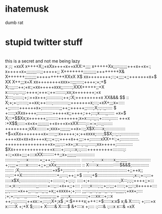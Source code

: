 # ihatemusk
dumb rat
<br>
# stupid twitter stuff
<br>
this is a secret and not me being lazy <br>
                              x  ;:;      +xxX                                 
                          x++++X;;+xXx++++x++xXX:+;;;;                         
                          x+++++Xx;;;::;;;;;;+++x++x+:;                        
                           x+++++x+;;;;;;;;:::;;+++++;;                        
                            X+++++++;;;;;;;;;;++++++++X&                       
                           X++++++;;;;;;;;;++++++++++XXxX                      
           X$         xx++++++++;::;+;;;;+;;+++++++x+$  XX                     
       X++;;;x+X     xx++++++++xxx+::;;;:::::;++++;+;+$                        
      X;:;;;:::++;+x:;+xx+++++xxx;;:::::::;XXX+++++;;+X                        
      x:::::;:;;:::;;:++++;+++:;++::::::::;xx;x+++++++;+x                      
      X::::;;::::::;+;:++x+++;::::::::::::;++;:X;+++++++++x XX&&& $$     ::    
       X;+;+:;:::::::;++xx;++:::::;::::::::::::;;+++++++x;:::;+xX+;;;x+:::::   
            +;;:::::::++++++x+;::::::::::::::;;++;;+++++;;:::::;X;:;::;;:::::  
           $   +:::::;xXxx++++;::::::::::::+++++x;;++++;:++;:::;x:::::;;:::::  
        +x+$   X;::+$$Xx;x++++++;;::::::::+++++++;x+x:::;::;;:;+::::::;::::::  
        +++x    :+X$$;:::::+x+x+;;;;;;;;;++x+++x+xXX::::::;::+:+;:::;;:::::::  
        ++++++++;xXx::::::::+;xxx+;;;;;;;;++x+::;;X$X::::::x;::::::::::::::::  
     +$+xXx++++++++x+:::::;;:x+++++;+;++xxxx;:::::;$$X;::;;:;:::::::::::::::   
     ++++xx+xx+x++++x;::;+:;:;++++x++;;;:++;::::::::xXX++:;+;::::::::::::::.   
      ++++++++++++++++x+;;;;:;::+x+;;x:::;::;;::::::;xx+++++;:::::::::::::     
         $Xx++++++++++++++x:::::+;::::;:::x;:;:::::+++++++++:::::::::;:        
              +::;+xx+;;;;+::::xXX:::::::::++;;x+;;;;;;;:::::::::::::::        
               ::::::::::;;:::::x:::::::::+;;++;:;;::::::::::::::::::::        
                :::::::::;::::::x::::::::x;;;:;;;;;:::::::::::::::::::         
                  +;:;;;;+::::::x::::::::+;;+;;xXx;;;:::::::::::::::::         
                ::       X::::::x:::::::::::::::::$&&$;::::::::::::::          
              :::::::  ;X;::::::::::::::::::::::::::+x$+;:::::::::             
             :::::::::;:::::::::::::::::::::::::::::::+;;++x;;                 
            :::;:::++X::::::::::::::::::::::::::::+;;::::;++;;+$               
            ::::::;+$:::::::::::::::::::::::::::::;x::;+::;:::+                
            :::::x$X;:::::::::::::::::::::::;+:::::::::;+:;::;:                
            :::::+;+::::::::::::::::::::::::;X:::;:;:;++++;;+:::               
             :::+;x:::;:::::::::::::;;:::::::+:::;;::+x++;;+::::               
              ;:::::;x:::::;:;;+;;:;;;+::::::;+;;;::;x+++++::::                
               ;;:;::::::+x++;;::::;;:::;;:;;+x;;+xxxx+;+;::::                 
                ;;;:::;;:::;:;;:::;;:::;:::;;;;;;:;+xx+;::::                   
                ;+;+;::;;::::;;::::::::+;;;;;;;;;:;;;+                         
                  ;;;::;x;::::::::::::;+::::xx:::+;::x                         
                   ++;::;;:::::::;++xx::+;:::;:;X+;x$                          
                     ;+:$++++x;+++::+$::::::x:x$                               
                      x;&    X::::::; +;::::+x                                 
                              x::::::X  +;+X                                   
                              $;:::::+                                         
                               X::::::&                                        
                                X:::::$                                        
                                &+::::x                                        
                                 +;::::                                        
                                 :;::::&                                       
                                  :;:::x                                       
                                   x:::&                                       
                                    +xX                                        
